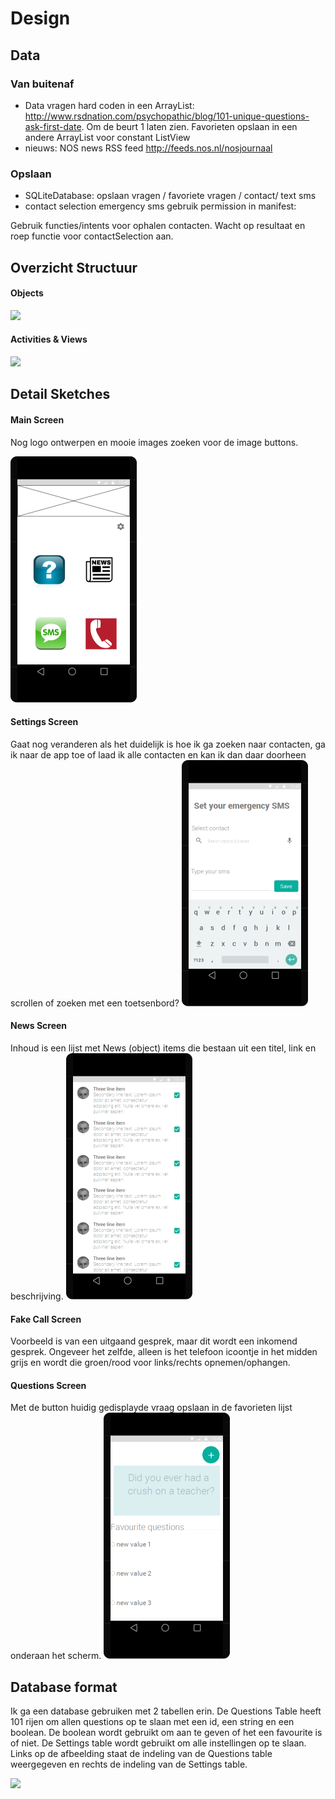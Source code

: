 # Design #

## Data 
 
### Van buitenaf
- Data vragen hard coden in een ArrayList<String>: http://www.rsdnation.com/psychopathic/blog/101-unique-questions-ask-first-date. Om de beurt 1 laten zien.
Favorieten opslaan in een andere ArrayList<String> voor constant ListView
- nieuws: NOS news RSS feed http://feeds.nos.nl/nosjournaal

### Opslaan
- SQLiteDatabase: opslaan vragen / favoriete vragen / contact/ text sms
- contact selection emergency sms gebruik permission in manifest:
<uses-permission android:name= "android.permission.READ_CONTACTS"/>
Gebruik functies/intents voor ophalen contacten. Wacht op resultaat en roep functie voor contactSelection aan. 

## Overzicht Structuur

#### Objects
![](https://www.lucidchart.com/publicSegments/view/b98ca287-1489-4449-8e58-c3ad600b69d9/image.png)


#### Activities & Views
![](https://www.lucidchart.com/publicSegments/view/2a811053-9345-4b78-aa9d-d0fb5b5b6b82/image.png)

## Detail Sketches
#### Main Screen
Nog logo ontwerpen en mooie images zoeken voor de image buttons. 

![](./doc/Screen-1-resize.png)

#### Settings Screen
Gaat nog veranderen als het duidelijk is hoe ik ga zoeken naar contacten, ga ik naar de app toe of laad ik alle contacten en kan ik dan daar doorheen scrollen of zoeken met een toetsenbord? 
![](/doc/Settings-resize.png)

#### News Screen
Inhoud is een lijst met News (object) items die bestaan uit een titel, link en beschrijving.
![](/doc/news-resize.png)

#### Fake Call Screen
Voorbeeld is van een uitgaand gesprek, maar dit wordt een inkomend gesprek. Ongeveer het zelfde, alleen is het telefoon icoontje in het midden grijs en wordt die groen/rood voor links/rechts opnemen/ophangen.
 
#### Questions Screen
Met de button huidig gedisplayde vraag opslaan in de favorieten lijst onderaan het scherm. 
![](/doc/questions-resize.png)
 


## Database format 
Ik ga een database gebruiken met 2 tabellen erin. De Questions Table heeft 101 rijen om allen questions op te slaan met een id, een string en een boolean. De boolean wordt gebruikt om aan te geven of het een favourite is of niet. De Settings table wordt gebruikt om alle instellingen op te slaan. 
Links op de afbeelding staat de indeling van de Questions table weergegeven en rechts de indeling van de Settings table. 

![](https://www.lucidchart.com/publicSegments/view/5293631a-51f8-44a6-a94f-a5cf2665959f/image.png)







